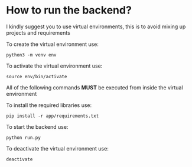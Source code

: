 # How to run the backend?
I kindly suggest you to use virtual environments, this is to avoid mixing up projects and requirements

To create the virtual environment use:

    python3 -m venv env
    
To activate the virtual environment use:

    source env/bin/activate
    
All of the following commands **MUST** be executed from inside the virtual environment

To install the required libraries use:

    pip install -r app/requirements.txt

To start the backend use:

    python run.py

To deactivate the virtual environment use:

    deactivate